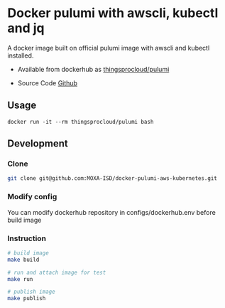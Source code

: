 # Docker pulumi with awscli, kubectl and jq

A docker image built on official pulumi image with awscli and kubectl installed.

- Available from dockerhub as [thingsprocloud/pulumi](https://hub.docker.com/r/thingsprocloud/pulumi-aws-kubernetes/)

- Source Code [Github](https://github.com/MOXA-ISD/docker-pulumi-aws-kubernetes)

## Usage

    docker run -it --rm thingsprocloud/pulumi bash

## Development

### Clone

```bash
git clone git@github.com:MOXA-ISD/docker-pulumi-aws-kubernetes.git
```

### Modify config

You can modify dockerhub repository in configs/dockerhub.env before build image

### Instruction

```bash
# build image
make build

# run and attach image for test
make run

# publish image
make publish
```
